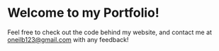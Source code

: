# Welcome to my Portfolio! #

Feel free to check out the code behind my website, and contact me at oneilb123@gmail.com with any feedback!